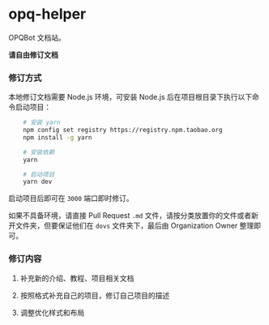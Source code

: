 # opq-helper

OPQBot 文档站。

**请自由修订文档**

### 修订方式

本地修订文档需要 Node.js 环境，可安装 Node.js 后在项目根目录下执行以下命令启动项目：

```bash
    # 安装 yarn
    npm config set registry https://registry.npm.taobao.org
    npm install -g yarn

    # 安装依赖
    yarn

    # 启动项目
    yarn dev
```

启动项目后即可在 `3000` 端口即时修订。

如果不具备环境，请直接 Pull Request `.md` 文件，请按分类放置你的文件或者新开文件夹，但要保证他们在 `dovs` 文件夹下，最后由 Organization Owner 整理即可。

### 修订内容

1. 补充新的介绍、教程、项目相关文档

2. 按照格式补充自己的项目，修订自己项目的描述

3. 调整优化样式和布局

